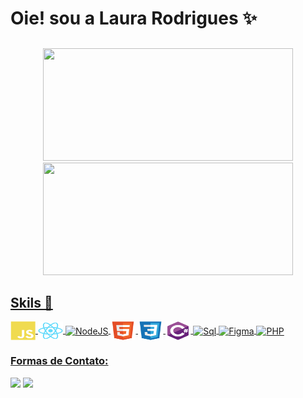 # Oie! sou a Laura Rodrigues ✨

##


<div align="center">
  <a href="https://github.com/LauraFaustino">
    <img height="180" width="400" 
         src="https://github-readme-stats.vercel.app/api?username=LauraFaustino&show_icons=true&theme=tokyonight&include_all_commits=true&count_private=true" />
    <img height="180" width="400" 
         src="https://github-readme-stats.vercel.app/api/top-langs/?username=LauraFaustino&layout=compact&langs_count=7&theme=tokyonight"  />
  </div>  
  
  ## Skils 👾
   <div style="display: inline_block">
    <img align="center" alt="Js" height="30" width="40" src="https://raw.githubusercontent.com/devicons/devicon/master/icons/javascript/javascript-plain.svg">
    <img align="center" alt="React" height="30" width="40" src="https://raw.githubusercontent.com/devicons/devicon/master/icons/react/react-original.svg">
    <img align="center" alt="NodeJS" height="30" width="40" src="https://cdn.jsdelivr.net/gh/devicons/devicon/icons/nodejs/nodejs-original.svg">
    <img align="center" alt="HTML" height="30" width="40" src="https://raw.githubusercontent.com/devicons/devicon/master/icons/html5/html5-original.svg">
    <img align="center" alt="CSS" height="30" width="40" src="https://raw.githubusercontent.com/devicons/devicon/master/icons/css3/css3-original.svg">
    <img align="center" alt="Csharp" height="30" width="40" src="https://raw.githubusercontent.com/devicons/devicon/master/icons/csharp/csharp-original.svg">
    <img align="center" alt="Sql" height="30" width="40" src="https://cdn.jsdelivr.net/gh/devicons/devicon/icons/mysql/mysql-original.svg">
    <img align="center" alt="Figma" height="30" width="40" src="https://cdn.jsdelivr.net/gh/devicons/devicon/icons/figma/figma-original.svg">
    <img align="center" alt="PHP" height="40" width="50" src="https://cdn.jsdelivr.net/gh/devicons/devicon/icons/php/php-original.svg" />
          
  </div>
  
  ### Formas de Contato:
  
  <div>
    <a href="https://www.instagram.com/lah_faust" target="_blank"><img src="https://img.shields.io/badge/-Instagram-%23E4405F?style=for-the-badge&logo=instagram&logoColor=white" target="_blank"></a>
  <a href = "mailto:laurarfs18@gmail.com"><img src="https://img.shields.io/badge/-Gmail-%23333?style=for-the-badge&logo=gmail&logoColor=white" target="_blank"></a>
 
</div>
